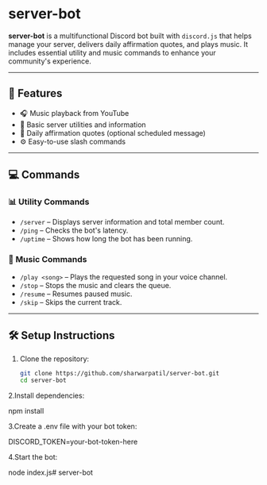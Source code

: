 # server-bot

**server-bot** is a multifunctional Discord bot built with `discord.js` that helps manage your server, delivers daily affirmation quotes, and plays music. It includes essential utility and music commands to enhance your community's experience.

---

## 🚀 Features

- 🎧 Music playback from YouTube
- 🔧 Basic server utilities and information
- 🧘 Daily affirmation quotes (optional scheduled message)
- ⚙️ Easy-to-use slash commands

---

## 💻 Commands

### 📊 Utility Commands

- `/server` – Displays server information and total member count.
- `/ping` – Checks the bot's latency.
- `/uptime` – Shows how long the bot has been running.

### 🎵 Music Commands

- `/play <song>` – Plays the requested song in your voice channel.
- `/stop` – Stops the music and clears the queue.
- `/resume` – Resumes paused music.
- `/skip` – Skips the current track.

---

## 🛠️ Setup Instructions

1. Clone the repository:
   ```bash
   git clone https://github.com/sharwarpatil/server-bot.git
   cd server-bot

2.Install dependencies:

npm install

3.Create a .env file with your bot token:

DISCORD_TOKEN=your-bot-token-here


4.Start the bot:

node index.js# server-bot
